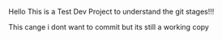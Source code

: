 Hello This is a Test Dev Project to understand the git stages!!!


This cange i dont want to commit but its still a working copy
